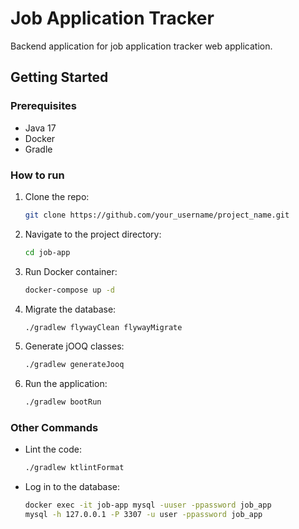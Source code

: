 # Job Application Tracker

Backend application for job application tracker web application.

## Getting Started

### Prerequisites

- Java 17
- Docker
- Gradle

### How to run

1. Clone the repo:
   ```bash
   git clone https://github.com/your_username/project_name.git
2. Navigate to the project directory:
   ```bash
   cd job-app
3. Run Docker container:
   ```bash
   docker-compose up -d
4. Migrate the database:
   ```bash
   ./gradlew flywayClean flywayMigrate
5. Generate jOOQ classes:
   ```bash
   ./gradlew generateJooq
6. Run the application:
   ```bash
   ./gradlew bootRun

### Other Commands

- Lint the code:
  ```bash
  ./gradlew ktlintFormat
- Log in to the database:
  ```bash
  docker exec -it job-app mysql -uuser -ppassword job_app
  mysql -h 127.0.0.1 -P 3307 -u user -ppassword job_app
